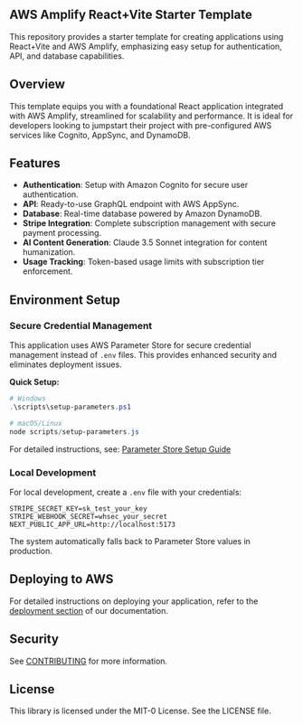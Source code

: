 ## AWS Amplify React+Vite Starter Template

This repository provides a starter template for creating applications using React+Vite and AWS Amplify, emphasizing easy setup for authentication, API, and database capabilities.

## Overview

This template equips you with a foundational React application integrated with AWS Amplify, streamlined for scalability and performance. It is ideal for developers looking to jumpstart their project with pre-configured AWS services like Cognito, AppSync, and DynamoDB.

## Features

- **Authentication**: Setup with Amazon Cognito for secure user authentication.
- **API**: Ready-to-use GraphQL endpoint with AWS AppSync.
- **Database**: Real-time database powered by Amazon DynamoDB.
- **Stripe Integration**: Complete subscription management with secure payment processing.
- **AI Content Generation**: Claude 3.5 Sonnet integration for content humanization.
- **Usage Tracking**: Token-based usage limits with subscription tier enforcement.

## Environment Setup

### Secure Credential Management

This application uses AWS Parameter Store for secure credential management instead of `.env` files. This provides enhanced security and eliminates deployment issues.

**Quick Setup:**
```powershell
# Windows
.\scripts\setup-parameters.ps1

# macOS/Linux  
node scripts/setup-parameters.js
```

For detailed instructions, see: [Parameter Store Setup Guide](docs/parameter-store-setup.md)

### Local Development

For local development, create a `.env` file with your credentials:
```
STRIPE_SECRET_KEY=sk_test_your_key
STRIPE_WEBHOOK_SECRET=whsec_your_secret
NEXT_PUBLIC_APP_URL=http://localhost:5173
```

The system automatically falls back to Parameter Store values in production.

## Deploying to AWS

For detailed instructions on deploying your application, refer to the [deployment section](https://docs.amplify.aws/react/start/quickstart/#deploy-a-fullstack-app-to-aws) of our documentation.

## Security

See [CONTRIBUTING](CONTRIBUTING.md#security-issue-notifications) for more information.

## License

This library is licensed under the MIT-0 License. See the LICENSE file.